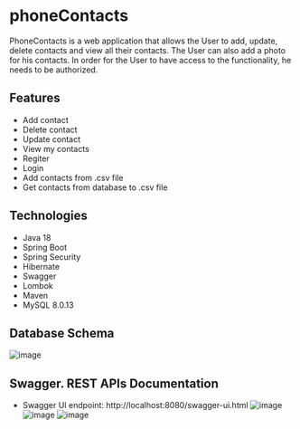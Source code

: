 # phoneContacts
PhoneContacts is a web application that allows the User to add, update, delete contacts and view all their contacts. The User can also add a photo for his contacts. In order for the User to have access to the functionality, he needs to be authorized.
## Features
* Add contact
* Delete contact
* Update contact
* View my contacts
* Regiter
* Login
* Add contacts from .csv file
* Get contacts from database to .csv file

## Technologies
* Java 18
* Spring Boot
* Spring Security
* Hibernate
* Swagger
* Lombok
* Maven
* MySQL 8.0.13

## Database Schema
![image](https://github.com/YuriyKarpliuk/phoneContacts/assets/99088402/ffe5c2dc-2274-4b1e-9094-f78a64ae19d5)

## Swagger. REST APIs Documentation
* Swagger UI endpoint: http://localhost:8080/swagger-ui.html
  ![image](https://github.com/YuriyKarpliuk/phoneContacts/assets/99088402/e566b9d6-2fdd-47c3-adad-38e463d5c795)
  ![image](https://github.com/YuriyKarpliuk/phoneContacts/assets/99088402/66ac4006-75ec-441b-b93b-b2b7c67f31c8)
  ![image](https://github.com/YuriyKarpliuk/phoneContacts/assets/99088402/707f8d69-ee91-4572-87d4-c45409c25742)
